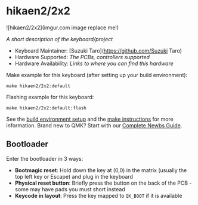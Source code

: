 # hikaen2/2x2

![hikaen2/2x2](imgur.com image replace me!)

*A short description of the keyboard/project*

* Keyboard Maintainer: [Suzuki Taro](https://github.com/Suzuki Taro)
* Hardware Supported: *The PCBs, controllers supported*
* Hardware Availability: *Links to where you can find this hardware*

Make example for this keyboard (after setting up your build environment):

    make hikaen2/2x2:default

Flashing example for this keyboard:

    make hikaen2/2x2:default:flash

See the [build environment setup](https://docs.qmk.fm/#/getting_started_build_tools) and the [make instructions](https://docs.qmk.fm/#/getting_started_make_guide) for more information. Brand new to QMK? Start with our [Complete Newbs Guide](https://docs.qmk.fm/#/newbs).

## Bootloader

Enter the bootloader in 3 ways:

* **Bootmagic reset**: Hold down the key at (0,0) in the matrix (usually the top left key or Escape) and plug in the keyboard
* **Physical reset button**: Briefly press the button on the back of the PCB - some may have pads you must short instead
* **Keycode in layout**: Press the key mapped to `QK_BOOT` if it is available

